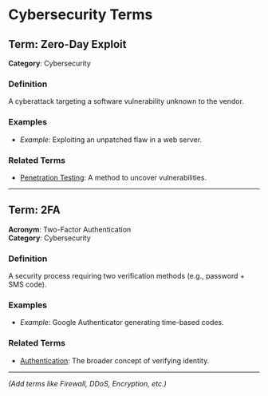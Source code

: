 # Cybersecurity Terms

## Term: Zero-Day Exploit  
**Category**: Cybersecurity  

### Definition  
A cyberattack targeting a software vulnerability unknown to the vendor.  

### Examples  
- *Example*: Exploiting an unpatched flaw in a web server.  

### Related Terms  
- [Penetration Testing](#penetration-testing): A method to uncover vulnerabilities.  

---

## Term: 2FA  
**Acronym**: Two-Factor Authentication  
**Category**: Cybersecurity  

### Definition  
A security process requiring two verification methods (e.g., password + SMS code).  

### Examples  
- *Example*: Google Authenticator generating time-based codes.  

### Related Terms  
- [Authentication](#authentication): The broader concept of verifying identity.  

---

*(Add terms like Firewall, DDoS, Encryption, etc.)*  